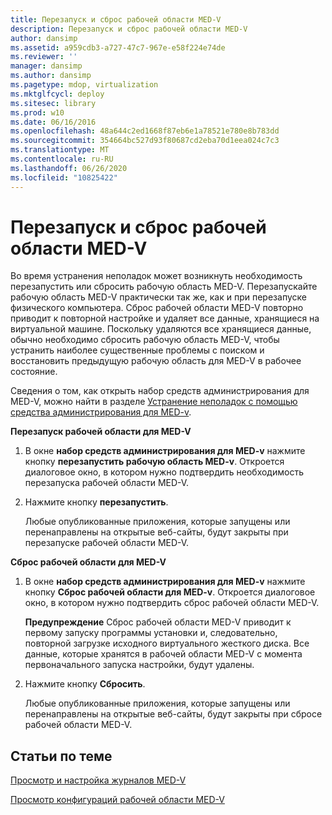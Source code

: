 ```yaml
---
title: Перезапуск и сброс рабочей области MED-V
description: Перезапуск и сброс рабочей области MED-V
author: dansimp
ms.assetid: a959cdb3-a727-47c7-967e-e58f224e74de
ms.reviewer: ''
manager: dansimp
ms.author: dansimp
ms.pagetype: mdop, virtualization
ms.mktglfcycl: deploy
ms.sitesec: library
ms.prod: w10
ms.date: 06/16/2016
ms.openlocfilehash: 48a644c2ed1668f87eb6e1a78521e780e8b783dd
ms.sourcegitcommit: 354664bc527d93f80687cd2eba70d1eea024c7c3
ms.translationtype: MT
ms.contentlocale: ru-RU
ms.lasthandoff: 06/26/2020
ms.locfileid: "10825422"
---
```

# Перезапуск и сброс рабочей области MED-V


Во время устранения неполадок может возникнуть необходимость перезапустить или сбросить рабочую область MED-V. Перезапускайте рабочую область MED-V практически так же, как и при перезапуске физического компьютера. Сброс рабочей области MED-V повторно приводит к повторной настройке и удаляет все данные, хранящиеся на виртуальной машине. Поскольку удаляются все хранящиеся данные, обычно необходимо сбросить рабочую область MED-V, чтобы устранить наиболее существенные проблемы с поиском и восстановить предыдущую рабочую область для MED-V в рабочее состояние.

Сведения о том, как открыть набор средств администрирования для MED-V, можно найти в разделе [Устранение неполадок с помощью средства администрирования для MED-v](troubleshooting-med-v-by-using-the-administration-toolkit.md).

**Перезапуск рабочей области для MED-V**

1.  В окне **набор средств администрирования для MED-v** нажмите кнопку **перезапустить рабочую область MED-v**. Откроется диалоговое окно, в котором нужно подтвердить необходимость перезапуска рабочей области MED-V.

2.  Нажмите кнопку **перезапустить**.

    Любые опубликованные приложения, которые запущены или перенаправлены на открытые веб-сайты, будут закрыты при перезапуске рабочей области MED-V.

**Сброс рабочей области для MED-V**

1.  В окне **набор средств администрирования для MED-v** нажмите кнопку **Сброс рабочей области для MED-v**. Откроется диалоговое окно, в котором нужно подтвердить сброс рабочей области MED-V.

    **Предупреждение**  Сброс рабочей области MED-V приводит к первому запуску программы установки и, следовательно, повторной загрузке исходного виртуального жесткого диска. Все данные, которые хранятся в рабочей области MED-V с момента первоначального запуска настройки, будут удалены.

     

2.  Нажмите кнопку **Сбросить**.

    Любые опубликованные приложения, которые запущены или перенаправлены на открытые веб-сайты, будут закрыты при сбросе рабочей области MED-V.

## Статьи по теме


[Просмотр и настройка журналов MED-V](viewing-and-configuring-med-v-logs.md)

[Просмотр конфигураций рабочей области MED-V](viewing-med-v-workspace-configurations.md)

 

 





